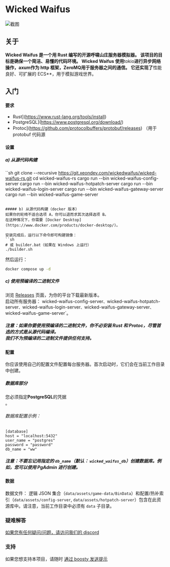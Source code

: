 # Wicked Waifus

![截图](screenshot.png)

## 关于
**Wicked Waifus 是一个用 Rust 编写的开源呼啸山庄服务器模拟器。
该项目的目标是确保一个简洁、易懂的代码环境。
Wicked Waifus 使用**tokio**进行异步网络操作，**axum**作为 http 框架，**ZeroMQ**用于服务器之间的通信。
它还实现了**性能良好、可扩展的 ECS**，用于模拟游戏世界。

## 入门
#### 要求
- Rust](https://www.rust-lang.org/tools/install)
- PostgreSQL](https://www.postgresql.org/download/)
- Protoc](https://github.com/protocolbuffers/protobuf/releases) （用于 protobuf 代码源

#### 设置
##### a) 从源代码构建

``sh
git clone --recursive https://git.xeondev.com/wickedwaifus/wicked-waifus-rs.git
cd wicked-waifus-rs
cargo run --bin wicked-waifus-config-server
cargo run --bin wicked-waifus-hotpatch-server
cargo run --bin wicked-waifus-login-server
cargo run --bin wicked-waifus-gateway-server
cargo run --bin wicked-waifus-game-server
````

##### b) 从源代码构建（docker 版本）
如果你的轮椅不适合选项 A，你可以退而求其次选择选项 B。
在这种情况下，你需要 [Docker Desktop](https://www.docker.com/products/docker-desktop/)。

安装完成后，运行以下命令即可构建镜像：
``sh
# 或 builder.bat（如果在 Windows 上运行）
./builder.sh
````

然后运行：
```sh
docker compose up -d
```

##### c) 使用预编译的二进制文件
浏览 [Releases](https://git.xeondev.com/wickedwaifus/wicked-waifus-rs/releases)
页面，为你的平台下载最新版本。<br>
启动所有服务器： wicked-waifus-config-server`、`wicked-waifus-hotpatch-server`、`wicked-waifus-login-server`、`wicked-waifus-gateway-server`、`wicked-waifus-game-server`。

##### 注意：如果你要使用预编译的二进制文件，你不必安装 Rust 和 Protoc，尽管首选的方式是从源代码编译。<br>我们不为预编译的二进制文件提供任何支持。

#### 配置
你应该使用自己的配置文件配置每台服务器。首次启动时，它们会在当前工作目录中创建。

##### 数据库部分
您必须指定**PostgreSQL**的凭据<br>。
###### 数据库配置示例：
```
[database]
host = "localhost:5432"
user_name = "postgres"
password = "password"
db_name = "ww"
```
##### 注意：不要忘记用指定的 `db_name`（默认： `wicked_waifus_db`）创建数据库。例如，您可以使用 PgAdmin 进行创建。

#### 数据
数据文件： 逻辑 JSON 集合（`data/assets/game-data/BinData`）和配置/热补索引（`data/assets/config-server`, `data/assets/hotpatch-server`）包含在此资源库中。请注意，当前工作目录中必须有 `data` 子目录。

### 疑难解答
[如果您有任何疑问/问题，请访问我们的 discord](https://discord.gg/reversedrooms)

### 支持
如果您想支持本项目，请随时 [通过 boosty 发送提示](https://boosty.to/xeondev/donate)

